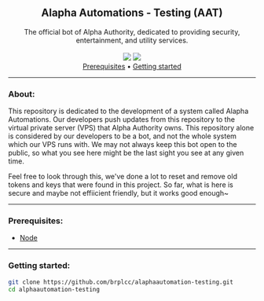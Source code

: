 <div align="center">
<h2>Alapha Automations - Testing (AAT)</h2>
 The official bot of Alpha Authority, dedicated to providing security, entertainment, and utility services. 
<br>
<br>
<img src="https://img.shields.io/github/last-commit/Alpha-Authority/aatv12">
<img src="https://img.shields.io/github/languages/top/Alpha-Authority/aatv12">
<br>
</div>

<div align="center">
<a href="#prerequisites">Prerequisites</a> •
<a href="#getting-started">Getting started</a>
</div>

---

### About:

This repository is dedicated to the development of a system called Alapha Automations. Our developers push updates from this repository to the virtual private server (VPS) that Alpha Authority owns. This repository alone is considered by our developers to be a bot, and not the whole system which our VPS runs with. We may not always keep this bot open to the public, so what you see here might be the last sight you see at any given time.

Feel free to look through this, we've done a lot to reset and remove old tokens and keys that were found in this project. So far, what is here is secure and maybe not effiicient friendly, but it works good enough~

---

### Prerequisites:

- <a href="https://nodejs.org/en/download">Node</a>

---

### Getting started:

```bash
git clone https://github.com/brplcc/alaphaautomation-testing.git
cd alphaautomation-testing
```
